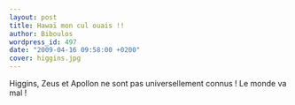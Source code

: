```yaml
---
layout: post
title: Hawaï mon cul ouais !!
author: Biboulos
wordpress_id: 497
date: "2009-04-16 09:58:00 +0200"
cover: higgins.jpg
---
```


Higgins, Zeus et Apollon ne sont pas universellement connus ! Le monde va mal !
